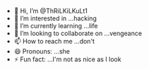 - 👋 Hi, I’m @ThRiLKiLKuLt1
- 👀 I’m interested in ...hacking 
- 🌱 I’m currently learning ...life
- 💞️ I’m looking to collaborate on ...vengeance 
- 📫 How to reach me ...don't 
- 😄 Pronouns: ...she 
- ⚡ Fun fact: ...I'm not as nice as I look

<!---
ThRiLKiLKuLt1/ThRiLKiLKuLt1 is a ✨ special ✨ repository because its `README.md` (this file) appears on your GitHub profile.
You can click the Preview link to take a look at your changes.
--->
